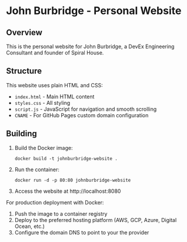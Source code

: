 # John Burbridge - Personal Website

## Overview
This is the personal website for John Burbridge, a DevEx Engineering Consultant and founder of Spiral House.

## Structure

This website uses plain HTML and CSS:

- `index.html` - Main HTML content
- `styles.css` - All styling
- `script.js` - JavaScript for navigation and smooth scrolling
- `CNAME` - For GitHub Pages custom domain configuration

## Building

1. Build the Docker image:
   ```
   docker build -t johnburbridge-website .
   ```

2. Run the container:
   ```
   docker run -d -p 80:80 johnburbridge-website
   ```

3. Access the website at http://localhost:8080

For production deployment with Docker:

1. Push the image to a container registry
2. Deploy to the preferred hosting platform (AWS, GCP, Azure, Digital Ocean, etc.)
3. Configure the domain DNS to point to your the provider


